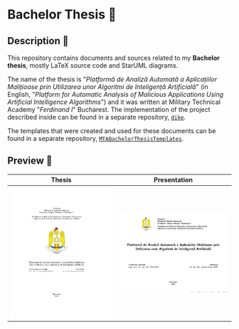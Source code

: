 # Bachelor Thesis 📕

## Description 📖

This repository contains documents and sources related to my **Bachelor thesis**, mostly LaTeX source code and StarUML diagrams.

The name of the thesis is "*Platformă de Analiză Automată a Aplicațiilor Malițioase prin Utilizarea unor Algoritmi de Inteligență Artificială*" (in English, "*Platform for Automatic Analysis of Malicious Applications Using Artificial Intelligence Algorithms*") and it was written at Military Technical Academy "*Ferdinand I*" Bucharest. The implementation of the project described inside can be found in a separate repository, [`dike`](https://github.com/iosifache/dike).

The templates that were created and used for these documents can be found in a separate repository, [`MTABachelorThesisTemplates`](https://github.com/iosifache/MTABachelorThesisTemplates).

## Preview 👀

| Thesis                                                                                                       | Presentation                                                                                                                         |
|--------------------------------------------------------------------------------------------------------------|--------------------------------------------------------------------------------------------------------------------------------------|
| <a href="thesis/thesis.pdf"><kbd><img src="thesis/preview.png" width="400px" alt="Thesis preview"></kbd></a> | <a href="presentation/presentation.pdf"><kbd><img src="presentation/preview.png" width="400px" alt="Presentation preview"></kbd></a> |
